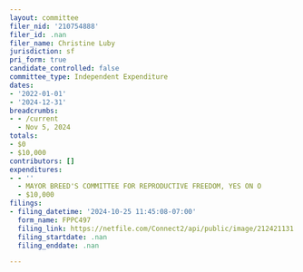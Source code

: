 ```yaml
---
layout: committee
filer_nid: '210754888'
filer_id: .nan
filer_name: Christine Luby
jurisdiction: sf
pri_form: true
candidate_controlled: false
committee_type: Independent Expenditure
dates:
- '2022-01-01'
- '2024-12-31'
breadcrumbs:
- - /current
  - Nov 5, 2024
totals:
- $0
- $10,000
contributors: []
expenditures:
- - ''
  - MAYOR BREED'S COMMITTEE FOR REPRODUCTIVE FREEDOM, YES ON O
  - $10,000
filings:
- filing_datetime: '2024-10-25 11:45:08-07:00'
  form_name: FPPC497
  filing_link: https://netfile.com/Connect2/api/public/image/212421131
  filing_startdate: .nan
  filing_enddate: .nan

---
```

